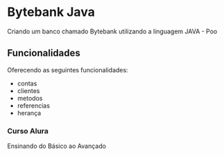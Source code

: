 # Bytebank Java
Criando um banco chamado Bytebank utilizando a linguagem JAVA - Poo

## Funcionalidades

Oferecendo as seguintes funcionalidades:

- contas
- clientes
- metodos
- referencias
- herança

### Curso Alura
Ensinando do Básico ao Avançado
